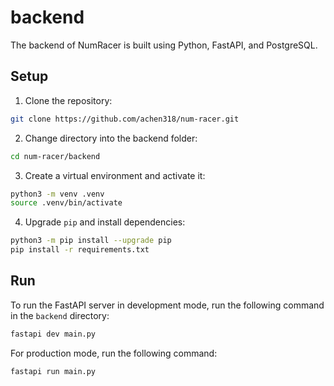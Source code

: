 # backend

The backend of NumRacer is built using Python, FastAPI, and PostgreSQL.

## Setup

1. Clone the repository:

```bash
git clone https://github.com/achen318/num-racer.git
```

2. Change directory into the backend folder:

```bash
cd num-racer/backend
```

3. Create a virtual environment and activate it:

```bash
python3 -m venv .venv
source .venv/bin/activate
```

4. Upgrade `pip` and install dependencies:

```bash
python3 -m pip install --upgrade pip
pip install -r requirements.txt
```

## Run

To run the FastAPI server in development mode, run the following command in the `backend` directory:

```bash
fastapi dev main.py
```

For production mode, run the following command:

```bash
fastapi run main.py
```
